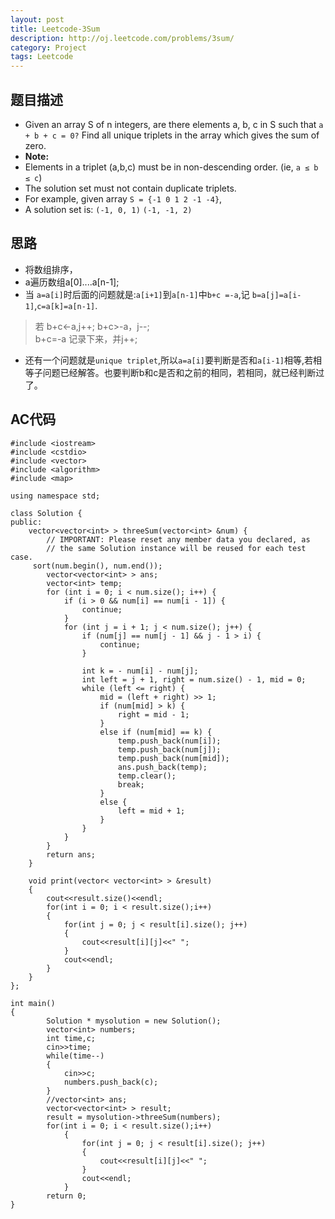 ```yaml
---
layout: post
title: Leetcode-3Sum
description: http://oj.leetcode.com/problems/3sum/
category: Project
tags: Leetcode
---
```

## 题目描述
*   Given an array S of n integers, are there elements a, b, c in S such that `a + b + c = 0?` Find all unique triplets in the array which gives the sum of zero.
*   __Note:__
*   Elements in a triplet (a,b,c) must be in non-descending order. (ie, `a ≤ b ≤ c`)
*   The solution set must not contain duplicate triplets.
*   For example, given array `S = {-1 0 1 2 -1 -4}`,
*    A solution set is:
    `(-1, 0, 1)`
    `(-1, -1, 2)`

## 思路
*   将数组排序，
*   a遍历数组a[0]....a[n-1];         
*   当 `a=a[i]`时后面的问题就是:`a[i+1]`到`a[n-1]`中`b+c =-a`,记 `b=a[j]=a[i-1]`,`c=a[k]=a[n-1]`.
>若 b+c<-a,j++; 
>b+c>-a，j--;    
>b+c=-a 记录下来，并j++;
*   还有一个问题就是`unique triplet`,所以`a=a[i]`要判断是否和`a[i-1]`相等,若相等子问题已经解答。也要判断b和c是否和之前的相同，若相同，就已经判断过了。

## AC代码

    #include <iostream>
    #include <cstdio>
    #include <vector>
    #include <algorithm>  
    #include <map>
    
    using namespace std;
    
    class Solution {
    public:
        vector<vector<int> > threeSum(vector<int> &num) {
            // IMPORTANT: Please reset any member data you declared, as
            // the same Solution instance will be reused for each test case.
         sort(num.begin(), num.end());  
            vector<vector<int> > ans;  
            vector<int> temp;  
            for (int i = 0; i < num.size(); i++) {  
                if (i > 0 && num[i] == num[i - 1]) {  
                    continue;  
                }  
                for (int j = i + 1; j < num.size(); j++) {  
                    if (num[j] == num[j - 1] && j - 1 > i) {  
                        continue;  
                    }  
                                      
                    int k = - num[i] - num[j];  
                    int left = j + 1, right = num.size() - 1, mid = 0;  
                    while (left <= right) {  
                        mid = (left + right) >> 1;  
                        if (num[mid] > k) {  
                            right = mid - 1;  
                        }   
                        else if (num[mid] == k) {  
                            temp.push_back(num[i]);  
                            temp.push_back(num[j]);  
                            temp.push_back(num[mid]);  
                            ans.push_back(temp);  
                            temp.clear();  
                            break;  
                        }  
                        else {  
                            left = mid + 1;  
                        }  
                    }  
                }  
            }  
            return ans;  
        }
    
    	void print(vector< vector<int> > &result)
    	{
    		cout<<result.size()<<endl;
    		for(int i = 0; i < result.size();i++)
    		{
    			for(int j = 0; j < result[i].size(); j++)
    			{
    				cout<<result[i][j]<<" ";
    			}
    			cout<<endl;
    		}
    	}
    };
    
    int main()
    {
        	Solution * mysolution = new Solution();
        	vector<int> numbers;
        	int time,c;
        	cin>>time;
        	while(time--)
        	{
        		cin>>c;
        		numbers.push_back(c);
        	}
        	//vector<int> ans;
        	vector<vector<int> > result;
        	result = mysolution->threeSum(numbers);
        	for(int i = 0; i < result.size();i++)
        		{
        			for(int j = 0; j < result[i].size(); j++)
        			{
        				cout<<result[i][j]<<" ";
        			}
        			cout<<endl;
        		}
        	return 0;
    }
    
    